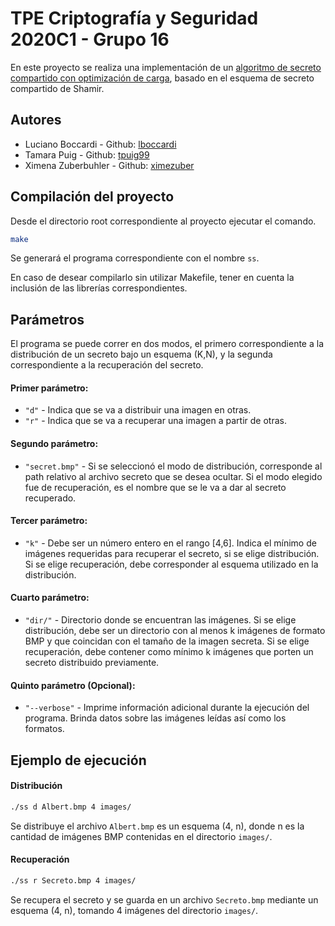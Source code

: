 # TPE Criptografía y Seguridad 2020C1 - Grupo 16

En este proyecto se realiza una implementación de un [algoritmo de secreto compartido con optimización de carga](https://www.scielo.cl/scielo.php?script=sci_arttext&pid=S0718-07642014000400021), basado en el esquema de secreto compartido de Shamir.

## Autores

- Luciano Boccardi - Github: [lboccardi](https://github.com/lboccardi)
- Tamara Puig - Github: [tpuig99](https://github.com/tpuig99)
- Ximena Zuberbuhler - Github: [ximezuber](https://github.com/ximezuber)

## Compilación del proyecto 

Desde el directorio root correspondiente al proyecto ejecutar el comando.

```bash
make
```

Se generará el programa correspondiente con el nombre ```ss```.

En caso de desear compilarlo sin utilizar Makefile, tener en cuenta la inclusión de las librerías correspondientes.

## Parámetros

El programa se puede correr en dos modos, el primero correspondiente a la distribución de un secreto bajo un esquema (K,N), y la segunda correspondiente a la recuperación del secreto.

#### Primer parámetro:

- ```"d"``` - Indica que se va a distribuir una imagen en otras.
- ```"r"``` - Indica que se va a recuperar una imagen a partir de otras.

#### Segundo parámetro:

- ```"secret.bmp"``` - Si se seleccionó el modo de distribución, corresponde al path relativo al archivo secreto que se desea ocultar. Si el modo elegido fue de recuperación, es el nombre que se le va a dar al secreto recuperado.

#### Tercer parámetro:

- ```"k"``` - Debe ser un número entero en el rango [4,6]. Indica el mínimo de imágenes requeridas para recuperar el secreto, si se elige distribución. Si se elige recuperación, debe corresponder al esquema utilizado en la distribución.

#### Cuarto parámetro:

- ```"dir/"``` - Directorio donde se encuentran las imágenes. Si se elige distribución, debe ser un directorio con al menos k imágenes de formato BMP y que coincidan con el tamaño de la imagen secreta. Si se elige recuperación, debe contener como mínimo k imágenes que porten un secreto distribuido previamente.

#### Quinto parámetro (Opcional):

- ```"--verbose"``` - Imprime información adicional durante la ejecución del programa. Brinda datos sobre las imágenes leídas así como los formatos.

## Ejemplo de ejecución

#### Distribución

```bash
./ss d Albert.bmp 4 images/
```

Se distribuye el archivo ```Albert.bmp``` es un esquema (4, n), donde n es la cantidad de imágenes BMP contenidas en el directorio ```images/```.

#### Recuperación

```bash
./ss r Secreto.bmp 4 images/
```

Se recupera el secreto y se guarda en un archivo ```Secreto.bmp``` mediante un esquema (4, n), tomando 4 imágenes del directorio ```images/```.
